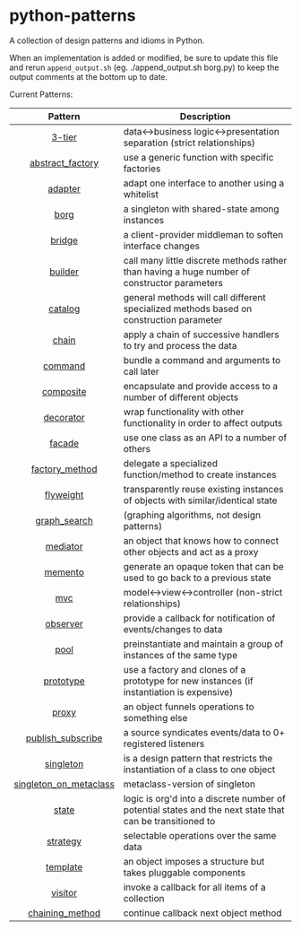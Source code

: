 python-patterns
===============

A collection of design patterns and idioms in Python.

When an implementation is added or modified, be sure to update this file and
rerun `append_output.sh` (eg. ./append_output.sh borg.py) to keep the output
comments at the bottom up to date.

Current Patterns:

| Pattern | Description |
|:-------:| ----------- |
| [3-tier](3-tier.py) | data<->business logic<->presentation separation (strict relationships) |
| [abstract_factory](abstract_factory.py) | use a generic function with specific factories |
| [adapter](adapter.py) | adapt one interface to another using a whitelist |
| [borg](borg.py) | a singleton with shared-state among instances |
| [bridge](bridge.py) | a client-provider middleman to soften interface changes |
| [builder](builder.py) | call many little discrete methods rather than having a huge number of constructor parameters |
| [catalog](catalog.py) | general methods will call different specialized methods based on construction parameter |
| [chain](chain.py) | apply a chain of successive handlers to try and process the data |
| [command](command.py) | bundle a command and arguments to call later |
| [composite](composite.py) | encapsulate and provide access to a number of different objects |
| [decorator](decorator.py) | wrap functionality with other functionality in order to affect outputs |
| [facade](facade.py) | use one class as an API to a number of others |
| [factory_method](factory_method.py) | delegate a specialized function/method to create instances |
| [flyweight](flyweight.py) | transparently reuse existing instances of objects with similar/identical state |
| [graph_search](graph_search.py) | (graphing algorithms, not design patterns) |
| [mediator](mediator.py) | an object that knows how to connect other objects and act as a proxy |
| [memento](memento.py) | generate an opaque token that can be used to go back to a previous state |
| [mvc](mvc.py) | model<->view<->controller (non-strict relationships) |
| [observer](observer.py) | provide a callback for notification of events/changes to data |
| [pool](pool.py) | preinstantiate and maintain a group of instances of the same type |
| [prototype](prototype.py) | use a factory and clones of a prototype for new instances (if instantiation is expensive) |
| [proxy](proxy.py) | an object funnels operations to something else |
| [publish_subscribe](publish_subscribe.py) | a source syndicates events/data to 0+ registered listeners |
| [singleton](singleton.py) |  is a design pattern that restricts the instantiation of a class to one object |
| [singleton_on_metaclass](singleton_metaclass.py) | metaclass-version of singleton |
| [state](state.py) | logic is org'd into a discrete number of potential states and the next state that can be transitioned to |
| [strategy](strategy.py) | selectable operations over the same data |
| [template](template.py) | an object imposes a structure but takes pluggable components |
| [visitor](visitor.py) | invoke a callback for all items of a collection |
| [chaining_method](chaining_method.py) | continue callback next object method |
